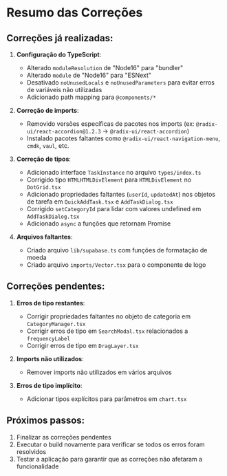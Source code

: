 # Resumo das Correções

## Correções já realizadas:

1. **Configuração do TypeScript**:
   - Alterado `moduleResolution` de "Node16" para "bundler"
   - Alterado `module` de "Node16" para "ESNext"
   - Desativado `noUnusedLocals` e `noUnusedParameters` para evitar erros de variáveis não utilizadas
   - Adicionado path mapping para `@components/*`

2. **Correção de imports**:
   - Removido versões específicas de pacotes nos imports (ex: `@radix-ui/react-accordion@1.2.3` → `@radix-ui/react-accordion`)
   - Instalado pacotes faltantes como `@radix-ui/react-navigation-menu`, `cmdk`, `vaul`, etc.

3. **Correção de tipos**:
   - Adicionado interface `TaskInstance` no arquivo `types/index.ts`
   - Corrigido tipo `HTMLHTMLDivElement` para `HTMLDivElement` no `DotGrid.tsx`
   - Adicionado propriedades faltantes (`userId`, `updatedAt`) nos objetos de tarefa em `QuickAddTask.tsx` e `AddTaskDialog.tsx`
   - Corrigido `setCategoryId` para lidar com valores undefined em `AddTaskDialog.tsx`
   - Adicionado `async` a funções que retornam Promise

4. **Arquivos faltantes**:
   - Criado arquivo `lib/supabase.ts` com funções de formatação de moeda
   - Criado arquivo `imports/Vector.tsx` para o componente de logo

## Correções pendentes:

1. **Erros de tipo restantes**:
   - Corrigir propriedades faltantes no objeto de categoria em `CategoryManager.tsx`
   - Corrigir erros de tipo em `SearchModal.tsx` relacionados a `frequencyLabel`
   - Corrigir erros de tipo em `DragLayer.tsx`

2. **Imports não utilizados**:
   - Remover imports não utilizados em vários arquivos

3. **Erros de tipo implícito**:
   - Adicionar tipos explícitos para parâmetros em `chart.tsx`

## Próximos passos:

1. Finalizar as correções pendentes
2. Executar o build novamente para verificar se todos os erros foram resolvidos
3. Testar a aplicação para garantir que as correções não afetaram a funcionalidade

